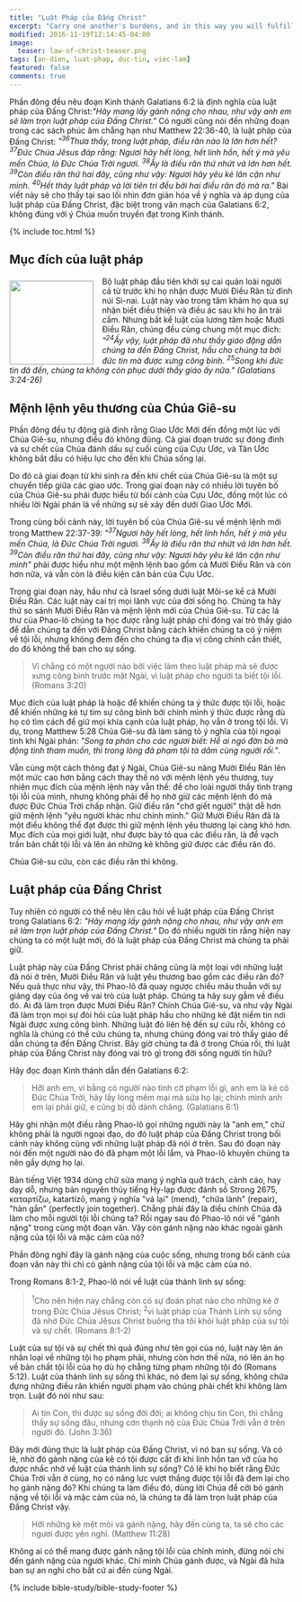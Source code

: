 ```yaml
---
title: "Luật Pháp của Đấng Christ"
excerpt: "Carry one another's burdens, and in this way you will fulfill the law of Christ Galatians 6:2"
modified: 2016-11-19T12:14:45-04:00
image: 
  teaser: law-of-christ-teaser.png
tags: [an-dien, luat-phap, duc-tin, viec-lam]
featured: false
comments: true
---
```


Phần đông đều nêu đoạn Kinh thánh Galatians 6:2 là định nghĩa của luật pháp của Đấng Christ:<em>"Hãy mang lấy gánh nặng cho nhau, như vậy anh em sẽ làm trọn luật pháp của Ðấng Christ."</em> Có người cũng nói đến những đoạn trong các sách phúc âm chẳng hạn như Matthew 22:36-40, là luật pháp của Đấng Christ:
<em>"<sup>36</sup>Thưa thầy, trong luật pháp, điều răn nào là lớn hơn hết?  <sup>37</sup>Ðức Chúa Jêsus đáp rằng: Ngươi hãy hết lòng, hết linh hồn, hết ý mà yêu mến Chúa, là Ðức Chúa Trời ngươi.  <sup>38</sup>Ấy là điều răn thứ nhứt và lớn hơn hết.  <sup>39</sup>Còn điều răn thứ hai đây, cũng như vậy: Ngươi hãy yêu kẻ lân cận như mình.  <sup>40</sup>Hết thảy luật pháp và lời tiên tri đều bởi hai điều răn đó mà ra."</em> Bài viết này sẽ cho thấy tại sao lối nhìn đơn giản hóa về ý nghĩa và áp dụng của luật pháp của Đấng Christ, đặc biệt trong văn mạch của Galatians 6:2, không đúng với ý Chúa muốn truyền đạt trong Kinh thánh.

{% include toc.html %}

## Mục đích của luật pháp

<img alt src="{{ site.url }}/assets/images/law-of-christ-teaser.png" style="border: 1px solid #cccccc; margin: 7px 15px 0px 0px; max-width: 100%; height: 148px; padding: 0px; float: left;">
Bộ luật pháp đầu tiên khởi sự cai quản loài người cả từ trước khi họ nhận được Mười Điều Răn từ đỉnh núi Si-nai. Luật này vào trong tâm khảm họ qua sự nhận biết điều thiện và điều ác sau khi họ ăn trái cấm. Nhưng bất kể luật của lương tâm hoặc Mười Điều Răn, chúng đều cùng chung một mục đích: <em>"<sup>24</sup>Ấy vậy, luật pháp đã như thầy giáo đặng dẫn chúng ta đến Ðấng Christ, hầu cho chúng ta bởi đức tin mà được xưng công bình. <sup>25</sup>Song khi đức tin đã đến, chúng ta không còn phục dưới thầy giáo ấy nữa." (Galatians 3:24-26)</em>

## Mệnh lệnh yêu thương của Chúa Giê-su

Phần đông đều tự động giả định rằng Giao Ước Mới đến đồng một lúc với Chúa Giê-su, nhưng điều đó không đúng. Cả giai đoạn trước sự đóng đinh và sự chết của Chúa đánh dấu sự cuối cùng của Cựu Ước, và Tân Ước không bắt đầu có hiệu lực cho đến khi Chúa sống lại.

Do đó cả giai đoạn từ khi sinh ra đến khi chết của Chúa Giê-su là một sự chuyển tiếp giữa các giao ước. Trong giai đoạn này có nhiều lời tuyên bố của Chúa Giê-su phải được hiểu từ bối cảnh của Cựu Ước, đồng một lúc có nhiều lời Ngài phán là về những sự sẽ xảy đến dưới Giao Ước Mới.

Trong cùng bối cảnh này, lời tuyên bố của Chúa Giê-su về mệnh lệnh mới trong Matthew 22:37-39: <em>"<sup>37</sup>Ngươi hãy hết lòng, hết linh hồn, hết ý mà yêu mến Chúa, là Ðức Chúa Trời ngươi.  <sup>38</sup>Ấy là điều răn thứ nhứt và lớn hơn hết. <sup>39</sup>Còn điều răn thứ hai đây, cũng như vậy: Ngươi hãy yêu kẻ lân cận như mình"</em> phải được hiểu như một mệnh lệnh bao gồm cả Mười Điều Răn và còn hơn nữa, và vẫn còn là điều kiện căn bản của Cựu Ước.

Trong giai đoạn này, hầu như cả Israel sống dưới luật Môi-se kể cả Mười Điều Răn. Các luật này cai trị mọi lãnh vực của đời sống họ. Chúng ta hãy thử so sánh Mười Điều Răn và mệnh lệnh mới của Chúa Giê-su. Từ các lá thư của Phao-lô chúng ta học được rằng luật pháp chỉ đóng vai trò thầy giáo để dẫn chúng ta đến với Đấng Christ bằng cách khiến chúng ta có ý niệm về tội lỗi, nhưng không đem đến cho chúng ta địa vị công chính cần thiết, do đó không thể ban cho sự sống.

> Vì chẳng có một người nào bởi việc làm theo luật pháp mà sẽ được xưng công bình trước mặt Ngài, vì luật pháp cho người ta biết tội lỗi. (Romans 3:20)

Mục đích của luật pháp là hoặc để khiến chúng ta ý thức được tội lỗi, hoặc để khiến những kẻ tự tìm sự công bình bởi chính mình ý thức được rằng dù họ có tìm cách để giữ mọi khía cạnh của luật pháp, họ vẫn ở trong tội lỗi. Ví dụ, trong Matthew 5:28 Chúa Giê-su đã làm sáng tỏ ý nghĩa của tội ngoại tình khi Ngài phán: <em>"Song ta phán cho các ngươi biết: Hễ ai ngó đờn bà mà động tình tham muốn, thì trong lòng đã phạm tội tà dâm cùng người rồi."</em>.

Vẫn cùng một cách thông đạt ý Ngài, Chúa Giê-su nâng Mười Điều Răn lên một mức cao hơn bằng cách thay thế nó với mệnh lệnh yêu thương, tuy nhiên mục đích của mệnh lệnh này vẫn thế: để cho loài người thấy tình trạng tội lỗi của mình, nhưng không phải để họ nhờ giữ các mệnh lệnh đó mà được Đức Chúa Trời chấp nhận. Giữ điều răn "chớ giết người" thật dễ hơn giữ mệnh lệnh "yêu người khác như chính mình." Giữ Mười Điều Răn đã là một điều không thể đạt được thì giữ mệnh lệnh yêu thương lại càng khó hơn. Mục đích của mọi giới luật, như được bày tỏ qua các điều răn, là để vạch trần bản chất tội lỗi và lên án những kẻ không giữ được các điều răn đó.

Chúa Giê-su cứu, còn các điều răn thì không.

## Luật pháp của Đấng Christ

Tuy nhiên có người có thể nêu lên câu hỏi về luật pháp của Đấng Christ trong Galatians 6:2: <em>"Hãy mang lấy gánh nặng cho nhau, như vậy anh em sẽ làm trọn luật pháp của Ðấng Christ."</em> Do đó nhiều người tin rằng hiện nay chúng ta có một luật mới, đó là luật pháp của Đấng Christ mà chúng ta phải giữ.

Luật pháp này của Đấng Christ phải chăng cũng là một loại với những luật đã nói ở trên, Mười Điều Răn và luật yêu thương bao gồm các điều răn đó? Nếu quả thực như vậy, thì Phao-lô đã quay ngược chiều mâu thuẫn với sự giảng dạy của ông về vai trò của luật pháp. Chúng ta hãy suy gẫm về điều đó. Ai đã làm trọn được Mười Điều Răn? Chính Chúa Giê-su, và như vậy Ngài đã làm trọn mọi sự đòi hỏi của luật pháp hầu cho những kẻ đặt niềm tin nơi Ngài được xưng công bình. Những luật đó liên hệ đến sự cứu rỗi, không có nghĩa là chúng có thể cứu chúng ta, nhưng chúng đóng vai trò thầy giáo để dẫn chúng ta đến Đấng Christ. Bây giờ chúng ta đã ở trong Chúa rồi, thì luật pháp của Đấng Christ này đóng vai trò gì trong đời sống người tín hữu?

Hãy đọc đoạn Kinh thánh dẫn đến Galatians 6:2:

> Hỡi anh em, vì bằng có người nào tình cờ phạm lỗi gì, anh em là kẻ có Ðức Chúa Trời, hãy lấy lòng mềm mại mà sửa họ lại; chính mình anh em lại phải giữ, e cũng bị dỗ dành chăng. (Galatians 6:1)

Hãy ghi nhận một điều rằng Phao-lô gọi những người này là "anh em," chứ không phải là người ngoại đạo, do đó luật pháp của Đấng Christ trong bối cảnh này không cùng với những luật pháp đã nói ở trên. Sau đó đoạn này nói đến một người nào đó đã phạm một lỗi lầm, và Phao-lô khuyên chúng ta nên gầy dựng họ lại.

Bản tiếng Việt 1934 dùng chữ sửa mang ý nghĩa quở trách, cảnh cáo, hay dạy dỗ, nhưng bản nguyên thủy tiếng Hy-lạp được đánh số Strong 2675, καταρτίζω, katartízō, mang ý nghĩa "vá lại" (mend), "chữa lành" (repair), "hàn gắn" (perfectly join together). Chẳng phải đây là điều chính Chúa đã làm cho mỗi người tội lỗi chúng ta? Rồi ngay sau đó Phao-lô nói về "gánh nặng" trong cùng một đoạn văn. Vậy còn gánh nặng nào khác ngoài gánh nặng của tội lỗi và mặc cảm của nó?

Phần đông nghĩ đây là gánh nặng của cuộc sống, nhưng trong bối cảnh của đoạn văn này thì chỉ có gánh nặng của tội lỗi và mặc cảm của nó.

Trong Romans 8:1-2, Phao-lô nói về luật của thánh linh sự sống:

>  <sup>1</sup>Cho nên hiện nay chẳng còn có sự đoán phạt nào cho những kẻ ở trong Ðức Chúa Jêsus Christ;  <sup>2</sup>vì luật pháp của Thánh Linh sự sống đã nhờ Ðức Chúa Jêsus Christ buông tha tôi khỏi luật pháp của sự tội và sự chết. (Romans 8:1-2)

Luật của sự tội và sự chết thì quả đúng như tên gọi của nó, luật này lên án nhân loại về những tội họ phạm phải, nhưng còn hơn thế nữa, nó lên án họ về bản chất tội lỗi của họ dù họ chẳng từng phạm những tội đó (Romans 5:12). Luật của thánh linh sự sống thì khác, nó đem lại sự sống, không chứa đựng những điều răn khiến người phạm vào chúng phải chết khi không làm trọn. Luật đó nói như sau:

> Ai tin Con, thì được sự sống đời đời; ai không chịu tin Con, thì chẳng thấy sự sống đâu, nhưng cơn thạnh nộ của Ðức Chúa Trời vẫn ở trên người đó. (John 3:36)

Đây mới đúng thực là luật pháp của Đấng Christ, vì nó ban sự sống. Và có lẽ, nhờ đó gánh nặng của kẻ có tội được cất đi khi linh hồn tan vỡ của họ được nhắc nhở về luật của thánh linh sự sống? Có lẽ khi họ biết rằng Đức Chúa Trời vẫn ở cùng, họ có năng lực vượt thắng được tội lỗi đã đem lại cho họ gánh nặng đó? Khi chúng ta làm điều đó, dùng lời Chúa để cởi bỏ gánh nặng về tội lỗi và mặc cảm của nó, là chúng ta đã làm trọn luật pháp của Đấng Christ vậy.

> Hỡi những kẻ mệt mỏi và gánh nặng, hãy đến cùng ta, ta sẽ cho các ngươi được yên nghỉ. (Matthew 11:28)

Không ai có thể mang được gánh nặng tội lỗi của chính mình, đừng nói chi đến gánh nặng của người khác. Chỉ mình Chúa gánh được, và Ngài đã hứa ban sự an nghỉ cho bất cứ ai đến cùng Ngài.

{% include bible-study/bible-study-footer %}
